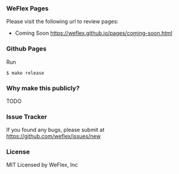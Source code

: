 
### WeFlex Pages

Please visit the following url to review pages:

- Coming Soon https://weflex.github.io/pages/coming-soon.html

### Github Pages

Run

```
$ make release
```

### Why make this publicly?

TODO

### Issue Tracker

If you found any bugs, please submit at https://github.com/weflex/issues/new

### License

MIT Licensed by WeFlex, Inc
